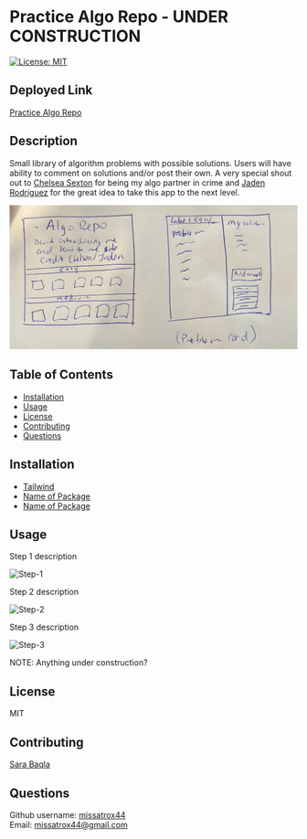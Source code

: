 # Practice Algo Repo - UNDER CONSTRUCTION

[![License: MIT](https://img.shields.io/badge/License-MIT-yellow.svg)](https://opensource.org/licenses/MIT)

## Deployed Link
[Practice Algo Repo](https://missatrox44.github.io/algo-practice-problems/)

## Description
Small library of algorithm problems with possible solutions. Users will have ability to comment on solutions and/or post their own. A very special shout out to [Chelsea Sexton](https://github.com/chelsea314) for being my algo partner in crime and [Jaden Rodriguez](https://github.com/Jadentr44) for the great idea to take this app to the next level.

![wireframe](./images/algo_repo_wireframe.jpeg)

## Table of Contents
- [Installation](#Installation)  
- [Usage](#Usage)
- [License](#License)
- [Contributing](#Contributing)
- [Questions](#Questions)

## Installation
- [Tailwind](packagelink.com)
- [Name of Package](packagelink.com)
- [Name of Package](packagelink.com)

## Usage
Step 1 description

![Step-1](screenshot.png)

Step 2 description

![Step-2](screenshot.png)

Step 3 description

![Step-3](screenshot.png)




NOTE: Anything under construction?

## License
MIT

## Contributing
[Sara Baqla](https://github.com/missatrox44) 

## Questions
Github username: [missatrox44](https://github.com/missatrox44) <br>
Email: missatrox44@gmail.com